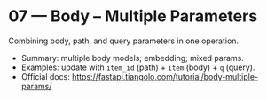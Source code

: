 # 07 — Body – Multiple Parameters

Combining body, path, and query parameters in one operation.

- Summary: multiple body models; embedding; mixed params.
- Examples: update with `item_id` (path) + `item` (body) + `q` (query).
- Official docs: https://fastapi.tiangolo.com/tutorial/body-multiple-params/


